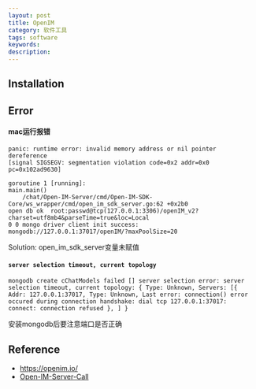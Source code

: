 ```yaml
---
layout: post
title: OpenIM
category: 软件工具
tags: software
keywords: 
description: 
---
```


## Installation



## Error

#### mac运行报错

```
panic: runtime error: invalid memory address or nil pointer dereference
[signal SIGSEGV: segmentation violation code=0x2 addr=0x0 pc=0x102ad9630]

goroutine 1 [running]:
main.main()
	/chat/Open-IM-Server/cmd/Open-IM-SDK-Core/ws_wrapper/cmd/open_im_sdk_server.go:62 +0x2b0
open db ok  root:passwd@tcp(127.0.0.1:3306)/openIM_v2?charset=utf8mb4&parseTime=true&loc=Local
0 0 mongo driver client init success:  mongodb://127.0.0.1:37017/openIM/?maxPoolSize=20
```

Solution:
open_im_sdk_server变量未赋值

#### `server selection timeout, current topology`

```
mongodb create cChatModels failed [] server selection error: server selection timeout, current topology: { Type: Unknown, Servers: [{ Addr: 127.0.0.1:37017, Type: Unknown, Last error: connection() error occured during connection handshake: dial tcp 127.0.0.1:37017: connect: connection refused }, ] }
```

安装mongodb后要注意端口是否正确

## Reference

* <https://openim.io/>
* [Open-IM-Server-Call](https://github.com/shoyu666/Open-IM-Server-Call)